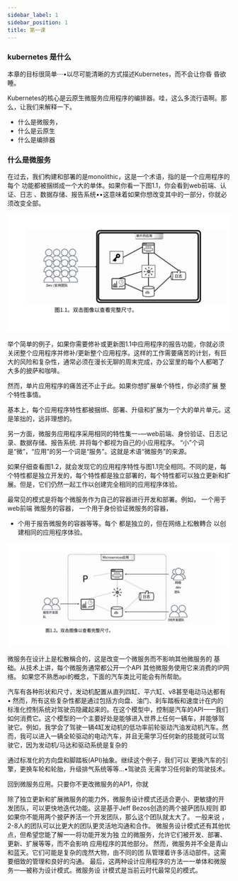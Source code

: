 ```yaml
---
sidebar_label: 1
sidebar_position: 1
title: 第一课
---
```


### kubernetes 是什么

本章的目标很简单⋯•以尽可能清晰的方式描述Kubernetes，而不会让你昏
昏欲睡。

Kubernetes的核心是云原生微服务应用程序的编排器。哇，这么多流行语啊。那么，让我们来解释一下。

- 什么是微服务，
- 什么是云原生
- 什么是编排器

### 什么是微服务

在过去，我们构建和部署的是monolithic，这是一个术语，指的是一个应用程序的每个
功能都被捆绑成一个大的单体。如果你看一下图1.1，你会看到web前端、认证、日志
、数据存储、报告系统••这意味着如果你想改变其中的一部分，你就必须改变全部。

![](https://raw.githubusercontent.com/mouuii/picture/master/%E6%88%AA%E5%B1%8F2023-06-07%20%E4%B8%8B%E5%8D%886.15.59.png)

举个简单的例子，如果你需要修补或更新图1.1中应用程序的报告功能，你就必须
关闭整个应用程序并修补/更新整个应用程序。这样的工作需要痛苦的计划，有巨
大的风险和复杂性，通常必须在漫长无聊的周末完成，办公室里的每个人都喝了
大多的披萨和咖啡。

然而，单片应用程序的痛苦还不止于此。如果你想扩展单个特性，你必须扩展
整个特性事情。

基本上，每个应用程序特性都被捆绑、部署、升级和扩展为一个大的单片单元。这是笨拙的，远非理想的。

另一方面，微服务应用程序采用相同的特性集一-—web前端、身份验证、日志记录、数据存储、报告系统.
并将每个都视为自己的小应用程序。
“小”个词是“微”，“应用”的另一个词是“服务”。这就是术语“微服务”的来源。

如果仔细查看图1.2，就会发现它的应用程序特性与图1.1完全相同。不同的是，每
个特性都是独立开发的，每个特性都是独立部署的，每个特性都可以独立更新和扩
展。但是，它们仍然一起工作以创建完全相同的应用程序体验。

最常见的模式是将每个微服务作为自己的容器进行开发和部署。例如，
一个用于web前端
微服务的容器，
一个用于身份验证微服务的容器，
- 个用于报告微服务的容器等等。每个
都是独立的，但在网络上松散轉合 以创建相同的应用程序体验。

![](https://raw.githubusercontent.com/mouuii/picture/master/%E6%88%AA%E5%B1%8F2023-06-07%20%E4%B8%8B%E5%8D%886.18.10.png)


微服务在设计上是松散稱合的，这是改变一个微服务而不影响其他微服务的
基础。从技术上讲，每个微服务通常都公开一个API
其他微服务使用它来消费的IP网络。
如果您不熟悉api的概念，下面的汽车类比可能会有所帮助。


汽车有各种形状和尺寸，发动机配置从直列四缸、平六缸、v8甚至电动马达都有
• 然而，所有这些复杂性都是通过包括方向盘、油门、刹车踏板和速度计在内的
标淮化控制系统对驾驶员隐藏起来的。在这个模型中，控制是汽车的API一一我们
如何消费它。这个模型的一个主要好处是能够进入世界上任何一辆车，并能够驾
驶它。例如，我学会了驾驶一辆4缸发动机的低功率前轮驱动汽油发动机汽车。然
而，我可以进入一辆全轮驱动的电动汽车，并且无需学习任何新的技能就可以驾
驶它，因为发动机/马达和驱动系统是复杂的

通过标准化的方向盘和脚踏板(API)抽象。继续这个例子，我们可以
更换汽车的引擎，更换车轮和轮胎，升级排气系统等等…•驾驶员
无需学习任何新的驾驶技术。

回到微服务应用。只要你不更改微服务的AP1，你就

除了独立更新和扩展微服务的能力外，微服务设计模式还适合更小、更敏捷的开
发团队，可以更快地迭代功能。这是基于Jeff Bezos创造的两个披萨团队规则
即如果你不能用两个披萨养活一个开发团队，那么这个团队就太大了。
一般来说
，2-8人的团队可以比更大的团队更灵活地沟通和合作。
微服务设计模式还有其他优点，但希望您能了解一一将功能开发为独
立的微服务，允许它们被开发、部署、更新、扩展等等，而不会影响
应用程序的其他部分。
然而，微服务并不全是青山和蓝天。它们可能是复杂的庞然大物，由不同的团
队管理着许多活动部件。这需要细致的管理和良好的沟通。
最后，这两种设计应用程序的方法一一单体和微服务一—被称为设计模式。微服务设
计模式是当前云时代最常见的模式。